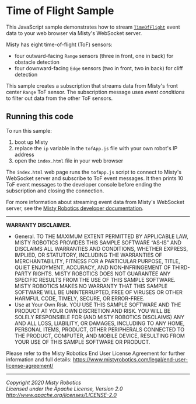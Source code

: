 # Time of Flight Sample

This JavaScript sample demonstrates how to stream [`TimeOfFlight`](https://docs.mistyrobotics.com/misty-ii/robot/sensor-data/#timeofflight) event data to your web browser via Misty's WebSocket server.

Misty has eight time-of-flight (ToF) sensors:

* four outward-facing `Range` sensors (three in front, one in back) for obstacle detection
* four downward-facing `Edge` sensors (two in front, two in back) for cliff detection

This sample creates a subscription that streams data from Misty's front center `Range` ToF sensor. The subscription message uses *event conditions* to filter out data from the other ToF sensors.

## Running this code

To run this sample:

1. boot up Misty
2. replace the `ip` variable in the `tofApp.js` file with your own robot's IP address
3. open the `index.html` file in your web browser

The `index.html` web page runs the `tofApp.js` script to connect to Misty's WebSocket server and subscribe to ToF event messages. It then prints 10 ToF event messages to the developer console before ending the subscription and closing the connection.

For more information about streaming event data from Misty's WebSocket server, see the [Misty Robotics developer documentation](http://docs.mistyrobotics.com/misty-ii/rest-api/overview/#getting-live-data-from-misty).

---

**WARRANTY DISCLAIMER.**

* General. TO THE MAXIMUM EXTENT PERMITTED BY APPLICABLE LAW, MISTY ROBOTICS PROVIDES THIS SAMPLE SOFTWARE “AS-IS” AND DISCLAIMS ALL WARRANTIES AND CONDITIONS, WHETHER EXPRESS, IMPLIED, OR STATUTORY, INCLUDING THE WARRANTIES OF MERCHANTABILITY, FITNESS FOR A PARTICULAR PURPOSE, TITLE, QUIET ENJOYMENT, ACCURACY, AND NON-INFRINGEMENT OF THIRD-PARTY RIGHTS. MISTY ROBOTICS DOES NOT GUARANTEE ANY SPECIFIC RESULTS FROM THE USE OF THIS SAMPLE SOFTWARE. MISTY ROBOTICS MAKES NO WARRANTY THAT THIS SAMPLE SOFTWARE WILL BE UNINTERRUPTED, FREE OF VIRUSES OR OTHER HARMFUL CODE, TIMELY, SECURE, OR ERROR-FREE.
* Use at Your Own Risk. YOU USE THIS SAMPLE SOFTWARE AND THE PRODUCT AT YOUR OWN DISCRETION AND RISK. YOU WILL BE SOLELY RESPONSIBLE FOR (AND MISTY ROBOTICS DISCLAIMS) ANY AND ALL LOSS, LIABILITY, OR DAMAGES, INCLUDING TO ANY HOME, PERSONAL ITEMS, PRODUCT, OTHER PERIPHERALS CONNECTED TO THE PRODUCT, COMPUTER, AND MOBILE DEVICE, RESULTING FROM YOUR USE OF THIS SAMPLE SOFTWARE OR PRODUCT.

Please refer to the Misty Robotics End User License Agreement for further information and full details: https://www.mistyrobotics.com/legal/end-user-license-agreement/

--- 

*Copyright 2020 Misty Robotics*<br>
*Licensed under the Apache License, Version 2.0*<br>
*http://www.apache.org/licenses/LICENSE-2.0*